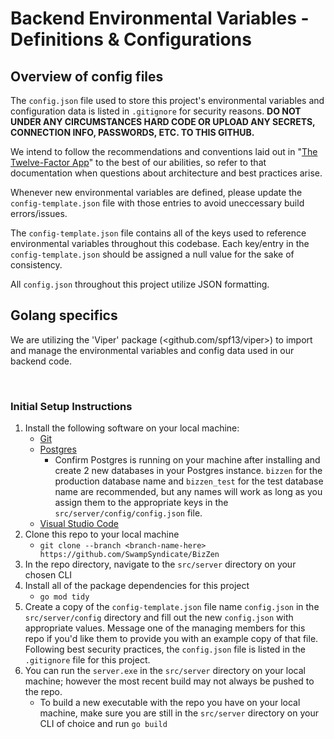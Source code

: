 # Backend Environmental Variables - Definitions & Configurations

##  Overview of config files
The `config.json` file used to store this project's environmental variables and configuration data is listed in `.gitignore` for security reasons. **DO NOT UNDER ANY CIRCUMSTANCES HARD CODE OR UPLOAD ANY SECRETS, CONNECTION INFO, PASSWORDS, ETC. TO THIS GITHUB.**

We intend to follow the recommendations and conventions laid out in "[The Twelve-Factor App](https://12factor.net/)" to the best of our abilities, so refer to that documentation when questions about architecture and best practices arise. 

Whenever new environmental variables are defined, please update the `config-template.json` file with those entries to avoid uneccessary build errors/issues.

The `config-template.json` file contains all of the keys used to reference environmental variables throughout this codebase. Each key/entry in the `config-template.json` should be assigned a null value for the sake of consistency.

All `config.json` throughout this project utilize JSON formatting.


##  Golang specifics
We are utilizing the 'Viper' package (<github.com/spf13/viper>) to import and manage the environmental variables and config data used in our backend code.

</br>

### __Initial Setup Instructions__
1) Install the following software on your local machine:
    * [Git](https://git-scm.com/downloads)
    * [Postgres](https://www.postgresql.org/download/)
        * Confirm Postgres is running on your machine after installing and create 2 new databases in your Postgres instance. `bizzen` for the production database name and `bizzen_test` for the test database name are recommended, but any names will work as long as you assign them to the appropriate keys in the `src/server/config/config.json` file.
    * [Visual Studio Code](https://code.visualstudio.com/)
2) Clone this repo to your local machine
    * `git clone --branch <branch-name-here> https://github.com/SwampSyndicate/BizZen`
3) In the repo directory, navigate to the `src/server` directory on your chosen CLI
4) Install all of the package dependencies for this project
    *  `go mod tidy`
5) Create a copy of the `config-template.json` file name `config.json` in the `src/server/config` directory and fill out the new `config.json` with appropriate values. Message one of the managing members for this repo if you'd like them to provide you with an example copy of that file. Following best security practices, the `config.json` file is listed in the `.gitignore` file for this project.
6) You can run the `server.exe` in the `src/server` directory on your local machine; however the most recent build may not always be pushed to the repo.
    * To build a new executable with the repo you have on your local machine, make sure you are still in the `src/server` directory on your CLI of choice and run `go build`

